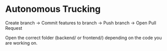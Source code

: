 # Autonomous Trucking

Create branch -> Commit features to branch -> Push branch -> Open Pull Request

Open the correct folder (backend/ or frontend/) depending on the code you are working on.